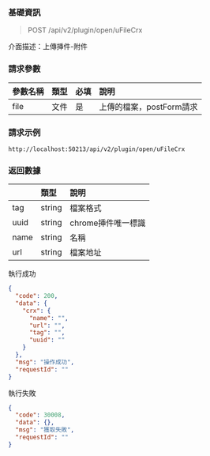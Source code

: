 ### 基礎資訊

> POST /api/v2/plugin/open/uFileCrx

介面描述：上傳挿件-附件

### 請求參數

|參數名稱|類型|必填|說明|
|:----| :-- | :-- | :--- |
| file | 文件 | 是 | 上傳的檔案，postForm請求 |

### 請求示例

```
http://localhost:50213/api/v2/plugin/open/uFileCrx
```

### 返回數據

||類型|說明|
|:----| :-- | :-- |
|tag|string|檔案格式|
|uuid|string|chrome挿件唯一標識|
|name|string|名稱|
|url|string|檔案地址|

執行成功

```json
{
  "code": 200,
  "data": {
    "crx": {
      "name": "",
      "url": "",
      "tag": "",
      "uuid": ""
    }
  },
  "msg": "操作成功",
  "requestId": ""
}
```

執行失敗

```json
{
  "code": 30008,
  "data": {},
  "msg": "獲取失敗",
  "requestId": ""
}
```

